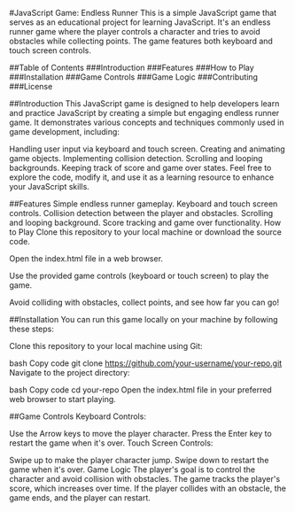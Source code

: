 #JavaScript Game: Endless Runner
This is a simple JavaScript game that serves as an educational project for learning JavaScript. It's an endless runner game where the player controls a character and tries to avoid obstacles while collecting points. The game features both keyboard and touch screen controls.

##Table of Contents
###Introduction
###Features
###How to Play
###Installation
###Game Controls
###Game Logic
###Contributing
###License

##Introduction
This JavaScript game is designed to help developers learn and practice JavaScript by creating a simple but engaging endless runner game. It demonstrates various concepts and techniques commonly used in game development, including:

Handling user input via keyboard and touch screen.
Creating and animating game objects.
Implementing collision detection.
Scrolling and looping backgrounds.
Keeping track of score and game over states.
Feel free to explore the code, modify it, and use it as a learning resource to enhance your JavaScript skills.

##Features
Simple endless runner gameplay.
Keyboard and touch screen controls.
Collision detection between the player and obstacles.
Scrolling and looping background.
Score tracking and game over functionality.
How to Play
Clone this repository to your local machine or download the source code.

Open the index.html file in a web browser.

Use the provided game controls (keyboard or touch screen) to play the game.

Avoid colliding with obstacles, collect points, and see how far you can go!

##Installation
You can run this game locally on your machine by following these steps:

Clone this repository to your local machine using Git:

bash
Copy code
git clone https://github.com/your-username/your-repo.git
Navigate to the project directory:

bash
Copy code
cd your-repo
Open the index.html file in your preferred web browser to start playing.

##Game Controls
Keyboard Controls:

Use the Arrow keys to move the player character.
Press the Enter key to restart the game when it's over.
Touch Screen Controls:

Swipe up to make the player character jump.
Swipe down to restart the game when it's over.
Game Logic
The player's goal is to control the character and avoid collision with obstacles.
The game tracks the player's score, which increases over time.
If the player collides with an obstacle, the game ends, and the player can restart.
